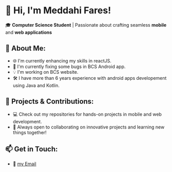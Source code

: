 # 👋 Hi, I'm Meddahi Fares!

🎓 **Computer Science Student** | Passionate about crafting seamless **mobile** and **web applications**

## 🚀 About Me:
- 🌐 I'm currently enhancing my skills in reactJS.
- 📱 I'm currently fixing some bugs in BCS Android app.
- 💡 I'm working on BCS website.
- 🛠️ I have more than 6 years experience with android apps developement using Java and Kotlin.

## 📂 Projects & Contributions:
- 💻 Check out my repositories for hands-on projects in mobile and web development.
- 🌟 Always open to collaborating on innovative projects and learning new things together!

## 📫 Get in Touch:
- 📧 [my Email](mailto:fares.mdh1@gmail.com)
